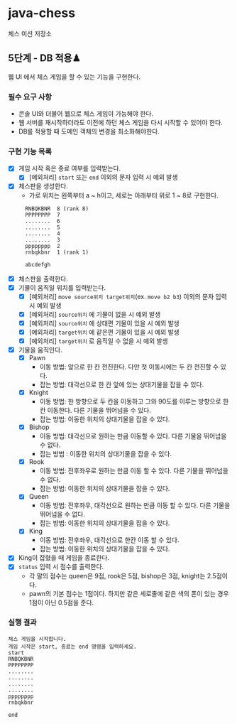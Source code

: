 # java-chess

체스 미션 저장소

## 5단계 - DB 적용♟

웹 UI 에서 체스 게임을 할 수 있는 기능을 구현한다.

### 필수 요구 사항
- 콘솔 UI와 더불어 웹으로 체스 게임이 가능해야 한다.
- 웹 서버를 재시작하더라도 이전에 하던 체스 게임을 다시 시작할 수 있어야 한다.
- DB를 적용할 때 도메인 객체의 변경을 최소화해야한다.


### 구현 기능 목록
- [x] 게임 시작 혹은 종료 여부를 입력받는다.
    - [x] [예외처리] `start` 또는 `end` 이외의 문자 입력 시 예외 발생
- [x] 체스판을 생성한다.
    -  가로 위치는 왼쪽부터 a ~ h이고, 세로는 아래부터 위로 1 ~ 8로 구현한다.
  ```
    RNBQKBNR  8 (rank 8)
    PPPPPPPP  7
    ........  6
    ........  5
    ........  4
    ........  3
    pppppppp  2
    rnbqkbnr  1 (rank 1)
  
    abcdefgh
  ```
- [x] 체스판을 출력한다.
- [x] 기물이 움직일 위치를 입력받는다.
  - [x] [예외처리] `move source위치 target위치`(ex. `move b2 b3`) 이외의 문자 입력 시 예외 발생
  - [x] [예외처리] `source위치` 에 기물이 없을 시 예외 발생
  - [x] [예외처리] `source위치` 에 상대편 기물이 있을 시 예외 발생
  - [x] [예외처리] `target위치` 에 같은편 기물이 있을 시 예외 발생
  - [x] [예외처리] `target위치` 로 움직일 수 없을 시 예외 발생
- [x] 기물을 움직인다.
  - [x] Pawn
    - 이동 방법: 앞으로 한 칸 전진한다. 다만 첫 이동시에는 두 칸 전진할 수 있다.
    - 잡는 방법: 대각선으로 한 칸 앞에 있는 상대기물을 잡을 수 있다.
  - [x] Knight
    - 이동 방법: 한 방향으로 두 칸을 이동하고 그와 90도를 이루는 방향으로 한칸 이동한다. 다른 기물을 뛰어넘을 수 있다.
    - 잡는 방법: 이동한 위치의 상대기물을 잡을 수 있다.
  - [x] Bishop
    - 이동 방법: 대각선으로 원하는 만큼 이동할 수 있다. 다른 기물을 뛰어넘을 수 없다.
    - 잡는 방법 : 이동한 위치의 상대기물을 잡을 수 있다.
  - [x] Rook
    - 이동 방법: 전후좌우로 원하는 만큼 이동 할 수 있다. 다른 기물을 뛰어넘을 수 없다.
    - 잡는 방법: 이동한 위치의 상대기물을 잡을 수 있다.
  - [x] Queen
    - 이동 방법: 전후좌우, 대각선으로 원하는 만큼 이동 할 수 있다. 다른 기물을 뛰어넘을 수 없다.
    - 잡는 방법: 이동한 위치의 상대기물을 잡을 수 있다.
  - [x] King
    - 이동 방법: 전후좌우, 대각선으로 한칸 이동 할 수 있다.
    - 잡는 방법: 이동한 위치의 상대기물을 잡을 수 있다.
- [x] King이 잡혔을 때 게임을 종료한다.
- [x] `status` 입력 시 점수를 출력한다.
    - 각 말의 점수는 queen은 9점, rook은 5점, bishop은 3점, knight는 2.5점이다.
    - pawn의 기본 점수는 1점이다. 하지만 같은 세로줄에 같은 색의 폰이 있는 경우 1점이 아닌 0.5점을 준다.



### 실행 결과
  ```
  체스 게임을 시작합니다.
  게임 시작은 start, 종료는 end 명령을 입력하세요.
  start
  RNBQKBNR
  PPPPPPPP
  ........
  ........
  ........
  ........
  pppppppp
  rnbqkbnr
  
  end
```